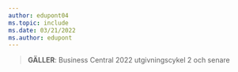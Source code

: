 ```yaml
---
author: edupont04
ms.topic: include
ms.date: 03/21/2022
ms.author: edupont
---
```

> **GÄLLER**: Business Central 2022 utgivningscykel 2 och senare